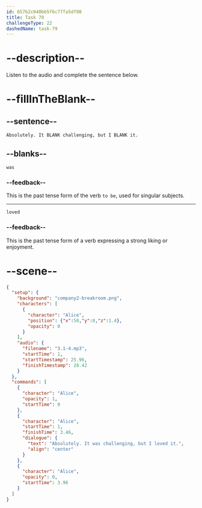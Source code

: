 ```yaml
---
id: 657b2c040bb5f6c77fa5df80
title: Task 79
challengeType: 22
dashedName: task-79
---
```


<!-- (Audio) Alice: Absolutely. It was challenging, but I loved it. -->

# --description--

Listen to the audio and complete the sentence below.

# --fillInTheBlank--

## --sentence--

`Absolutely. It BLANK challenging, but I BLANK it.`

## --blanks--

`was`

### --feedback--

This is the past tense form of the verb `to be`, used for singular subjects.

---

`loved`

### --feedback--

This is the past tense form of a verb expressing a strong liking or enjoyment.

# --scene--

```json
{
  "setup": {
    "background": "company2-breakroom.png",
    "characters": [
      {
        "character": "Alice",
        "position": {"x":50,"y":0,"z":1.4},
        "opacity": 0
      }
    ],
    "audio": {
      "filename": "3.1-4.mp3",
      "startTime": 1,
      "startTimestamp": 25.96,
      "finishTimestamp": 28.42
    }
  },
  "commands": [
    {
      "character": "Alice",
      "opacity": 1,
      "startTime": 0
    },
    {
      "character": "Alice",
      "startTime": 1,
      "finishTime": 3.46,
      "dialogue": {
        "text": "Absolutely. It was challenging, but I loved it.",
        "align": "center"
      }
    },
    {
      "character": "Alice",
      "opacity": 0,
      "startTime": 3.96
    }
  ]
}
```
